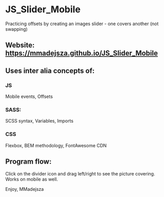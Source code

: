 # JS_Slider_Mobile
Practicing offsets by creating an images slider - one covers another (not swapping)

## Website: https://mmadejsza.github.io/JS_Slider_Mobile
## Uses inter alia concepts of:
### JS
Mobile events, Offsets

### SASS:
SCSS syntax, Variables, Imports

### CSS
Flexbox, BEM methodology, FontAwesome CDN

## Program flow:
Click on the divider icon and drag left/right to see the picture covering. Works on mobile as well. 

Enjoy, MMadejsza

